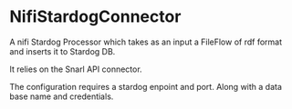 # NifiStardogConnector
A nifi Stardog Processor which takes as an input a FileFlow of rdf format and inserts it to Stardog DB.

It relies on the Snarl API connector.

The configuration requires a stardog enpoint and port. Along with a data base name and credentials.

